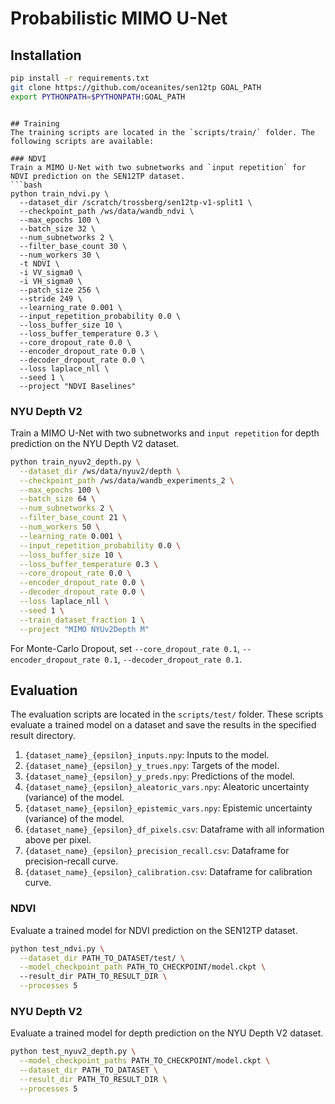 # Probabilistic MIMO U-Net

## Installation
```bash
pip install -r requirements.txt
git clone https://github.com/oceanites/sen12tp GOAL_PATH
export PYTHONPATH=$PYTHONPATH:GOAL_PATH
```
```

## Training
The training scripts are located in the `scripts/train/` folder. The following scripts are available:

### NDVI
Train a MIMO U-Net with two subnetworks and `input repetition` for NDVI prediction on the SEN12TP dataset.
```bash
python train_ndvi.py \
  --dataset_dir /scratch/trossberg/sen12tp-v1-split1 \
  --checkpoint_path /ws/data/wandb_ndvi \
  --max_epochs 100 \
  --batch_size 32 \
  --num_subnetworks 2 \
  --filter_base_count 30 \
  --num_workers 30 \
  -t NDVI \
  -i VV_sigma0 \
  -i VH_sigma0 \
  --patch_size 256 \
  --stride 249 \
  --learning_rate 0.001 \
  --input_repetition_probability 0.0 \
  --loss_buffer_size 10 \
  --loss_buffer_temperature 0.3 \
  --core_dropout_rate 0.0 \
  --encoder_dropout_rate 0.0 \
  --decoder_dropout_rate 0.0 \
  --loss laplace_nll \
  --seed 1 \
  --project "NDVI Baselines"
```

### NYU Depth V2
Train a MIMO U-Net with two subnetworks and `input repetition` for depth prediction on the NYU Depth V2 dataset.
```bash
python train_nyuv2_depth.py \
  --dataset_dir /ws/data/nyuv2/depth \
  --checkpoint_path /ws/data/wandb_experiments_2 \
  --max_epochs 100 \
  --batch_size 64 \
  --num_subnetworks 2 \
  --filter_base_count 21 \
  --num_workers 50 \
  --learning_rate 0.001 \
  --input_repetition_probability 0.0 \
  --loss_buffer_size 10 \
  --loss_buffer_temperature 0.3 \
  --core_dropout_rate 0.0 \
  --encoder_dropout_rate 0.0 \
  --decoder_dropout_rate 0.0 \
  --loss laplace_nll \
  --seed 1 \
  --train_dataset_fraction 1 \
  --project "MIMO NYUv2Depth M"
```

For Monte-Carlo Dropout, set `--core_dropout_rate 0.1`, `--encoder_dropout_rate 0.1`, `--decoder_dropout_rate 0.1`.

## Evaluation
The evaluation scripts are located in the `scripts/test/` folder.
These scripts evaluate a trained model on a dataset and save the results in the specified result directory.
1. `{dataset_name}_{epsilon}_inputs.npy`: Inputs to the model.
2. `{dataset_name}_{epsilon}_y_trues.npy`: Targets of the model.
3. `{dataset_name}_{epsilon}_y_preds.npy`: Predictions of the model.
4. `{dataset_name}_{epsilon}_aleatoric_vars.npy`: Aleatoric uncertainty (variance) of the model.
5. `{dataset_name}_{epsilon}_epistemic_vars.npy`: Epistemic uncertainty (variance) of the model.
6. `{dataset_name}_{epsilon}_df_pixels.csv`: Dataframe with all information above per pixel.
7. `{dataset_name}_{epsilon}_precision_recall.csv`: Dataframe for precision-recall curve.
8. `{dataset_name}_{epsilon}_calibration.csv`: Dataframe for calibration curve.


### NDVI
Evaluate a trained model for NDVI prediction on the SEN12TP dataset.
```bash
python test_ndvi.py \
  --dataset_dir PATH_TO_DATASET/test/ \
  --model_checkpoint_path PATH_TO_CHECKPOINT/model.ckpt \ 
  --result_dir PATH_TO_RESULT_DIR \
  --processes 5
```

### NYU Depth V2
Evaluate a trained model for depth prediction on the NYU Depth V2 dataset.
```bash
python test_nyuv2_depth.py \
  --model_checkpoint_paths PATH_TO_CHECKPOINT/model.ckpt \
  --dataset_dir PATH_TO_DATASET \
  --result_dir PATH_TO_RESULT_DIR \
  --processes 5
```